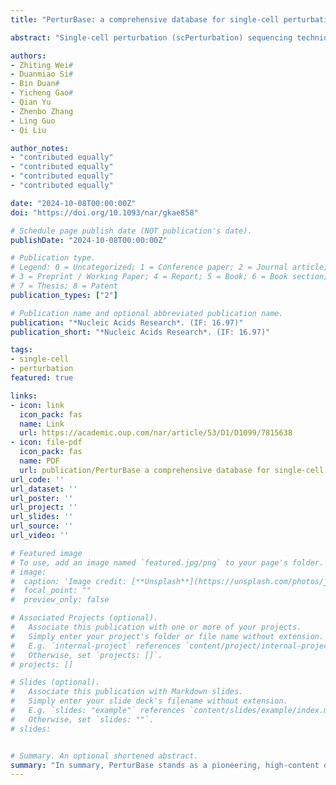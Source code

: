 ```yaml
---
title: "PerturBase: a comprehensive database for single-cell perturbation data analysis and visualization"

abstract: "Single-cell perturbation (scPerturbation) sequencing techniques, represented by single-cell genetic perturbation (e.g. Perturb-seq) and single-cell chemical perturbation (e.g. sci-Plex), result from the integration of single-cell toolkits with conventional bulk screening methods. These innovative sequencing techniques empower researchers to dissect perturbation effects in biological systems at an unprecedented resolution. Despite these advancements, a notable gap exists in the availability of a dedicated database for exploring scPerturbation data. To address this gap, we present PerturBase, the most comprehensive database designed for the analysis and visualization of scPerturbation data (http://www.perturbase.cn/). PerturBase curates 122 datasets from 46 publicly available studies, covering 115 single-modal and 7 multi-modal datasets that include 24 254 genetic and 230 chemical perturbations from approximately 5 million cells. The database, comprising the ‘Dataset’ and ‘Perturbation’ modules, provides insights into various results, encompassing quality control, denoising, differential gene expression analysis, functional analysis of perturbation effects and characterization of relationships between perturbations. All the datasets and results are presented on user-friendly, easy-to-browse web pages and can be visualized through intuitive and interactive plot and table formats."

authors:
- Zhiting Wei#
- Duanmiao Si#
- Bin Duan#
- Yicheng Gao#
- Qian Yu
- Zhenbo Zhang
- Ling Guo
- Qi Liu

author_notes:
- "contributed equally"
- "contributed equally"
- "contributed equally"
- "contributed equally"

date: "2024-10-08T00:00:00Z"
doi: "https://doi.org/10.1093/nar/gkae858"

# Schedule page publish date (NOT publication's date).
publishDate: "2024-10-08T00:00:00Z"

# Publication type.
# Legend: 0 = Uncategorized; 1 = Conference paper; 2 = Journal article;
# 3 = Preprint / Working Paper; 4 = Report; 5 = Book; 6 = Book section;
# 7 = Thesis; 8 = Patent
publication_types: ["2"]

# Publication name and optional abbreviated publication name.
publication: "*Nucleic Acids Research*. (IF: 16.97)"
publication_short: "*Nucleic Acids Research*. (IF: 16.97)"

tags:
- single-cell
- perturbation
featured: true

links:
- icon: link
  icon_pack: fas
  name: Link
  url: https://academic.oup.com/nar/article/53/D1/D1099/7815638
- icon: file-pdf
  icon_pack: fas
  name: PDF
  url: publication/PerturBase a comprehensive database for single-cell perturbation data analysis and visualization.pdf
url_code: ''
url_dataset: ''
url_poster: ''
url_project: ''
url_slides: ''
url_source: ''
url_video: ''

# Featured image
# To use, add an image named `featured.jpg/png` to your page's folder. 
# image:
#  caption: 'Image credit: [**Unsplash**](https://unsplash.com/photos/jdD8gXaTZsc)'
#  focal_point: ""
#  preview_only: false

# Associated Projects (optional).
#   Associate this publication with one or more of your projects.
#   Simply enter your project's folder or file name without extension.
#   E.g. `internal-project` references `content/project/internal-project/index.md`.
#   Otherwise, set `projects: []`.
# projects: []

# Slides (optional).
#   Associate this publication with Markdown slides.
#   Simply enter your slide deck's filename without extension.
#   E.g. `slides: "example"` references `content/slides/example/index.md`.
#   Otherwise, set `slides: ""`.
# slides:


# Summary. An optional shortened abstract.
summary: "In summary, PerturBase stands as a pioneering, high-content database intended for searching, visualizing and analyzing scPerturbation datasets, contributing to a deeper understanding of perturbation effects."
---
```

